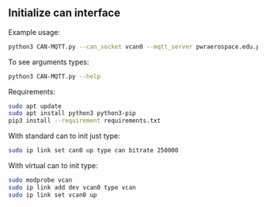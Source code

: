 ## Initialize can interface

Example usage:
```bash
python3 CAN-MQTT.py --can_socket vcan0 --mqtt_server pwraerospace.edu.pl --dbc_file ../miscellaneous.can-ids/SBT.dbc --direction bidirectional
```
To see arguments types:
```bash
python3 CAN-MQTT.py --help
```

Requirements:
```bash
sudo apt update
sudo apt install python3 python3-pip
pip3 install --requirement requirements.txt
```

With standard can to init just type:
```bash
sudo ip link set can0 up type can bitrate 250000
```

With virtual can to init type:
```bash
sudo modprobe vcan
sudo ip link add dev vcan0 type vcan
sudo ip link set vcan0 up
```